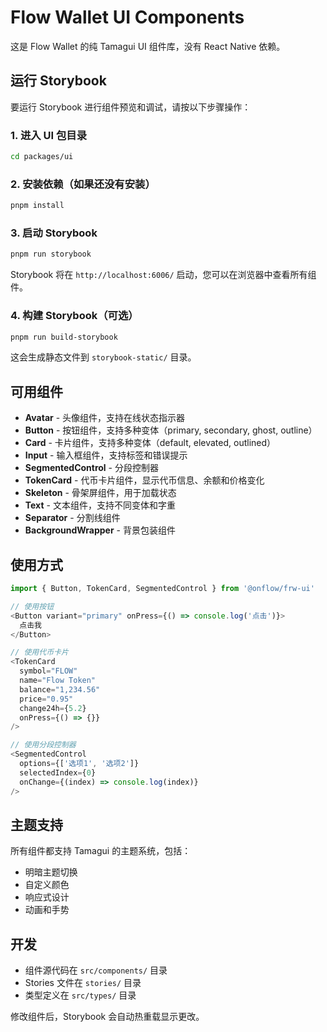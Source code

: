 # Flow Wallet UI Components

这是 Flow Wallet 的纯 Tamagui UI 组件库，没有 React Native 依赖。

## 运行 Storybook

要运行 Storybook 进行组件预览和调试，请按以下步骤操作：

### 1. 进入 UI 包目录

```bash
cd packages/ui
```

### 2. 安装依赖（如果还没有安装）

```bash
pnpm install
```

### 3. 启动 Storybook

```bash
pnpm run storybook
```

Storybook 将在 `http://localhost:6006/` 启动，您可以在浏览器中查看所有组件。

### 4. 构建 Storybook（可选）

```bash
pnpm run build-storybook
```

这会生成静态文件到 `storybook-static/` 目录。

## 可用组件

- **Avatar** - 头像组件，支持在线状态指示器
- **Button** - 按钮组件，支持多种变体（primary, secondary, ghost, outline）
- **Card** - 卡片组件，支持多种变体（default, elevated, outlined）
- **Input** - 输入框组件，支持标签和错误提示
- **SegmentedControl** - 分段控制器
- **TokenCard** - 代币卡片组件，显示代币信息、余额和价格变化
- **Skeleton** - 骨架屏组件，用于加载状态
- **Text** - 文本组件，支持不同变体和字重
- **Separator** - 分割线组件
- **BackgroundWrapper** - 背景包装组件

## 使用方式

```typescript
import { Button, TokenCard, SegmentedControl } from '@onflow/frw-ui'

// 使用按钮
<Button variant="primary" onPress={() => console.log('点击')}>
  点击我
</Button>

// 使用代币卡片
<TokenCard
  symbol="FLOW"
  name="Flow Token"
  balance="1,234.56"
  price="0.95"
  change24h={5.2}
  onPress={() => {}}
/>

// 使用分段控制器
<SegmentedControl
  options={['选项1', '选项2']}
  selectedIndex={0}
  onChange={(index) => console.log(index)}
/>
```

## 主题支持

所有组件都支持 Tamagui 的主题系统，包括：

- 明暗主题切换
- 自定义颜色
- 响应式设计
- 动画和手势

## 开发

- 组件源代码在 `src/components/` 目录
- Stories 文件在 `stories/` 目录
- 类型定义在 `src/types/` 目录

修改组件后，Storybook 会自动热重载显示更改。
